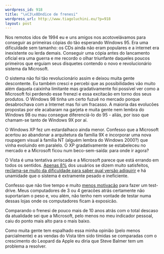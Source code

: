 ```yaml
--- 
wordpress_id: 918
title: "\xC3\x8Dndice de frenesi"
wordpress_url: http://www.tiagoluchini.eu/?p=918
layout: post
---
```

Nos remotos idos de 1994 eu e uns amigos nos acotovelávamos para conseguir as primeiras cópias do tão esperando Windows 95. Era uma dificuldade sem tamanho: os CDs ainda não eram populares e a internet era inexistente ou lerda demais. Conseguir uma cópia antes do lancamento oficial era uma guerra e me recordo o olhar triunfante daqueles poucos primeiros que erguiam seus disquetes contendo o novo e revolucionário sistema da Microsoft.

O sistema não foi tão revolucionário assim e deixou muita gente descontente. Eu também cresci e percebi que as possibilidades vão muito além daquela caixinha limitante mas gradativamente foi possível ver como a Microsoft foi perdendo esse frenezi e essa excitacão em torno dos seus produtos. O Windows 98 tinha um certo fuzuê no mercado porque desabrochava com a Internet mas foi um fracasso. A maioria das evolucões propostas por ele acabaram na garjeta e muita gente nem lembra do Windows 98 ou mau consegue diferenciá-lo do 95 - aliás, por isso que chamam-se tanto de Windows 9X por aí.

O Windows XP fez um estardalhaco ainda menor. Confesso que a Microsoft acertou ao abandonar a arquitetura da família 9X e incorporar uma nova roupagem visual à família NT (alguém lembra do Windows 2000?) que vinha evoluindo em paralelo. O XP gradativamente se estabeleceu no mercado e a Microsoft ficou num beco-sem-saída: para onde ir agora?

O Vista é uma tentativa arriscada e a Microsoft parece que está errando em todos os sentidos. <a href="http://www.computerworld.com/action/article.do?command=viewArticleBasic&amp;articleId=9072218&amp;source=NLT_AM&amp;nlid=1" target="_blank">Apenas 8%</a> dos usuários se dizem muito satisfeitos, <a href="http://www.penny-arcade.com/comic/2007/02/02/" target="_blank">reclama-se muito da dificuldade para saber qual versão adiquirir</a> e há unamidade que o sistema é extramente pesado e ineficiente.

Confesso que não tive tempo e muito <a href="http://www.tiagoluchini.eu/2007/11/16/vista-so-se-for-para-o-mar/">menos motivacão</a> para fazer um test-drive. Meus computadores de 3 ou 4 geracões atrás certamente não suportariam o peso e, vou além, não tenho nem vontade de testar numa dessas lojas onde os computadores ficam à exposicão.

Comparando o frenesi de pouco mais de 10 anos atrás com o total descaso da atualidade sei que a Microsoft, pelo menos no meu indicador pessoal, caiu do ponto mais alto para o mais baixo.

Como muita gente tem espalhado essa minha opinião (pelo menos parcialmente) e as vendas do Vista têm sido tímidas se comparadas com o crescimento do Leopard da Apple eu diria que Steve Balmer tem um problema a resolver.
